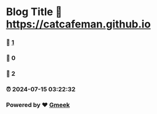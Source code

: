 # Blog Title :link: https://catcafeman.github.io 
### :page_facing_up: [1](https://catcafeman.github.io/tag.html) 
### :speech_balloon: 0 
### :hibiscus: 2 
### :alarm_clock: 2024-07-15 03:22:32 
### Powered by :heart: [Gmeek](https://github.com/Meekdai/Gmeek)
